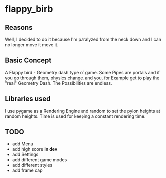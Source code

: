 # flappy_birb

## Reasons

Well, I decided to do it because I'm paralyzed from the neck down and I can no longer move it move it.

## Basic Concept

A Flappy bird - Geometry dash type of game. Some Pipes are portals and if you go through them, physics change,
and you, for Example get to play the "real" Geometry Dash. The Possibilities are endless.

## Libraries used

I use pygame as a Rendering Engine and random to set the pylon heights at random heights. Time is used for keeping a
constant rendering time.

## TODO

* add Menu
* add high score **in dev**
* add Settings
* add different game modes
* add different styles
* add frame cap